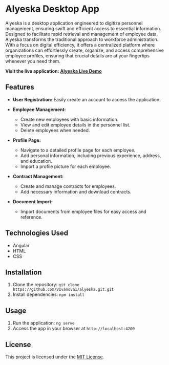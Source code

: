 # Alyeska Desktop App

Alyeska is a desktop application engineered to digitize personnel management, ensuring swift and efficient access to essential information. Designed to facilitate rapid retrieval and management of employee data, Alyeska transforms the traditional approach to workforce administration. With a focus on digital efficiency, it offers a centralized platform where organizations can effortlessly create, organize, and access comprehensive employee profiles, ensuring that crucial details are at your fingertips whenever you need them.

**Visit the live application: [Alyeska Live Demo](https://alyeska.vercel.app/)**

## Features

- **User Registration:** Easily create an account to access the application.

- **Employee Management:**
  - Create new employees with basic information.
  - View and edit employee details in the personnel list.
  - Delete employees when needed.

- **Profile Page:**
  - Navigate to a detailed profile page for each employee.
  - Add personal information, including previous experience, address, and education.
  - Import a profile picture for each employee.

- **Contract Management:**
  - Create and manage contracts for employees.
  - Add necessary information and download contracts.

- **Document Import:**
  - Import documents from employee files for easy access and reference.

## Technologies Used

- Angular
- HTML
- CSS

## Installation

1. Clone the repository: `git clone https://github.com/VIvanova1/alyeska.git.git`
2. Install dependencies: `npm install`

## Usage

1. Run the application: `ng serve`
2. Access the app in your browser at `http://localhost:4200`

## License

This project is licensed under the [MIT License](LICENSE).
